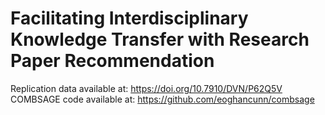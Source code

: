 # Facilitating Interdisciplinary Knowledge Transfer with Research Paper Recommendation

Replication data available at: https://doi.org/10.7910/DVN/P62Q5V
COMBSAGE code available at: https://github.com/eoghancunn/combsage

